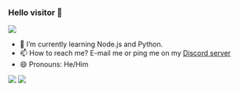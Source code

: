 ### Hello visitor 👋

![](https://komarev.com/ghpvc/?username=CoderSupriyo&color=blue)


- 🌱 I’m currently learning Node.js  and Python.
- 📫 How to reach me? E-mail me or ping me on my <A href="https://discord.gg/JahbJww">Discord server</a> 
- 😄 Pronouns: He/Him


<img src="https://github-readme-stats.vercel.app/api?username=supr1yo&show_icons=true&hide=prs,issues">
<img src="https://github-readme-stats.vercel.app/api/top-langs/?username=supr1yo">
